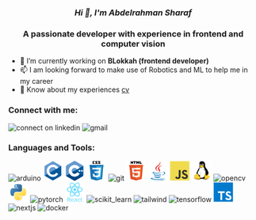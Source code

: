 <h3 align="center"><i>Hi 👋, I'm Abdelrahman Sharaf</i></h3>
<h3 align="center">A passionate developer with experience in frontend and computer vision</h3>

-   🔭 I’m currently working on **BLokkah (frontend developer)**
-   📫 I am looking forward to make use of Robotics and ML to help me in my career
-   📄 Know about my experiences [cv](link)

<h3 align="left">Connect with me:</h3>
<p align="left">
    <a style="text-decoration:none;" href="https://linkedin.com/in/eng-abdelrahman-sharaf"><img
            src="https://custom-icon-badges.demolab.com/badge/LinkedIn-0A66C2?logo=linkedin-white&logoColor=fff" alt="connect on linkedin"></a>
    <a style="text-decoration:none;" href="mailto:eng.abdelrahman.sharaf@gmail.com"><img src="https://img.shields.io/badge/Gmail-%23EA4335?style=flat&logo=gmail&logoColor=white" alt="gmail"></a>
</p>

<h3 align="left">Languages and Tools:</h3>
<p align="left">
    <a style="text-decoration:none;" href="https://www.arduino.cc/"  rel="noreferrer">
        <img src="https://cdn.worldvectorlogo.com/logos/arduino-1.svg" alt="arduino" width="40" height="40" />
    </a>
    <a style="text-decoration:none;" href="https://www.cprogramming.com/"  rel="noreferrer">
        <img src="https://raw.githubusercontent.com/devicons/devicon/master/icons/c/c-original.svg" alt="c" width="40"
            height="40" />
    </a>
    <a style="text-decoration:none;" href="https://www.w3schools.com/cpp/"  rel="noreferrer">
        <img src="https://raw.githubusercontent.com/devicons/devicon/master/icons/cplusplus/cplusplus-original.svg"
            alt="cplusplus" width="40" height="40" />
    </a>
    <a style="text-decoration:none;" href="https://www.w3schools.com/css/"  rel="noreferrer">
        <img src="https://raw.githubusercontent.com/devicons/devicon/master/icons/css3/css3-original-wordmark.svg"
            alt="css3" width="40" height="40" />
    </a>
    <a style="text-decoration:none;" href="https://git-scm.com/"  rel="noreferrer">
        <img src="https://www.vectorlogo.zone/logos/git-scm/git-scm-icon.svg" alt="git" width="40" height="40" />
    </a>
    <a style="text-decoration:none;" href="https://html.spec.whatwg.org/multipage/"  rel="noreferrer">
        <img src="https://raw.githubusercontent.com/devicons/devicon/master/icons/html5/html5-original-wordmark.svg"
            alt="html5" width="40" height="40" />
    </a>
    <a style="text-decoration:none;" href="https://dev.java/learn/getting-started/"  rel="noreferrer">
        <img src="https://raw.githubusercontent.com/devicons/devicon/master/icons/java/java-original.svg" alt="java"
            width="40" height="40" />
    </a>
    <a style="text-decoration:none;" href="https://developer.mozilla.org/en-US/docs/Web/JavaScript"  rel="noreferrer">
        <img src="https://raw.githubusercontent.com/devicons/devicon/master/icons/javascript/javascript-original.svg"
            alt="javascript" width="40" height="40" />
    </a>
    <a style="text-decoration:none;" href="https://www.linux.org/"  rel="noreferrer">
        <img src="https://raw.githubusercontent.com/devicons/devicon/master/icons/linux/linux-original.svg" alt="linux"
            width="40" height="40" />
    </a>
    <a style="text-decoration:none;" href="https://opencv.org/"  rel="noreferrer">
        <img src="https://www.vectorlogo.zone/logos/opencv/opencv-icon.svg" alt="opencv" width="40" height="40" />
    </a>
    <a style="text-decoration:none;" href="https://www.python.org"  rel="noreferrer">
        <img src="https://raw.githubusercontent.com/devicons/devicon/master/icons/python/python-original.svg"
            alt="python" width="40" height="40" />
    </a>
    <a style="text-decoration:none;" href="https://pytorch.org/"  rel="noreferrer">
        <img src="https://www.vectorlogo.zone/logos/pytorch/pytorch-icon.svg" alt="pytorch" width="40" height="40" />
    </a>
    <a style="text-decoration:none;" href="https://reactjs.org/"  rel="noreferrer">
        <img src="https://raw.githubusercontent.com/devicons/devicon/master/icons/react/react-original-wordmark.svg"
            alt="react" width="40" height="40" />
    </a>
    <a style="text-decoration:none;" href="https://scikit-learn.org/"  rel="noreferrer">
        <img src="https://upload.wikimedia.org/wikipedia/commons/0/05/Scikit_learn_logo_small.svg" alt="scikit_learn"
            width="40" height="40" />
    </a>
    <a style="text-decoration:none;" href="https://tailwindcss.com/"  rel="noreferrer">
        <img src="https://www.vectorlogo.zone/logos/tailwindcss/tailwindcss-icon.svg" alt="tailwind" width="40"
            height="40" />
    </a>
    <a style="text-decoration:none;" href="https://www.tensorflow.org"  rel="noreferrer">
        <img src="https://www.vectorlogo.zone/logos/tensorflow/tensorflow-icon.svg" alt="tensorflow" width="40"
            height="40" />
    </a>
    <a style="text-decoration:none;" href="https://www.typescriptlang.org/"  rel="noreferrer">
        <img src="https://raw.githubusercontent.com/devicons/devicon/master/icons/typescript/typescript-original.svg"
            alt="typescript" width="40" height="40" />
    </a>
    <a style="text-decoration:none;" href="https://www.nextjs.org/"  rel="noreferrer">
        <img src="https://www.vectorlogo.zone/logos/nextjs/nextjs-icon.svg" alt="nextjs" width="40" height="40" />
    </a>
    <a style="text-decoration:none;" href="https://www.docker.com/"  rel="noreferrer">
        <img src="https://www.vectorlogo.zone/logos/docker/docker-tile.svg" alt="docker" width="40" height="40" />
    </a>

</p>

